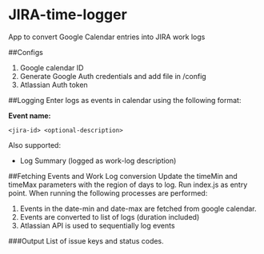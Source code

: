 # JIRA-time-logger
App to convert Google Calendar entries into JIRA work logs

##Configs
1. Google calendar ID
2. Generate Google Auth credentials and add file in /config
3. Atlassian Auth token


##Logging
Enter logs as events in calendar using the following format:

**Event name:** 

    <jira-id> <optional-description>
    
   Also supported:
   - Log Summary (logged as work-log description)

##Fetching Events and Work Log conversion
Update the timeMin and timeMax parameters with the region of days to log. 
Run index.js as entry point. When running the following processes are performed:

1. Events in the date-min and date-max are fetched from google calendar.
2. Events are converted to list of logs (duration included)
3. Atlassian API is used to sequentially log events

###Output
List of issue keys and status codes. 